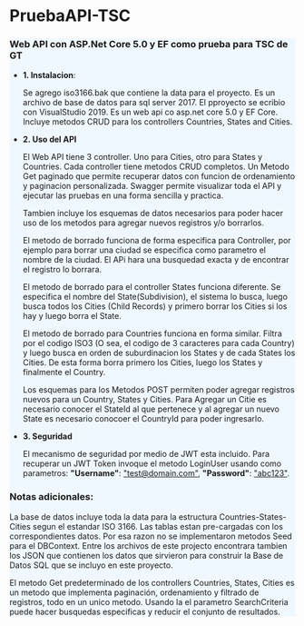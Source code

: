 # PruebaAPI-TSC
<div class="flex-wrap" style="background-color: aliceblue">
  <div class="card rounded">
    <h3>Web API con ASP.Net Core 5.0 y EF como prueba para TSC de GT</h3>
    <ul>
      <li><strong>1. Instalacion</strong>:</li>
      <p>Se agrego iso3166.bak que contiene la data para el proyecto. Es un archivo de base de datos para sql server 2017.
        El pproyecto se ecribio con VisualStudio 2019. Es un web api co asp.net core 5.0 y EF Core. Incluye metodos CRUD para los controllers Countries, States and Cities.</p>
      <li><strong>2. Uso del API</strong></li>
      <p>El Web API tiene 3 controller. Uno para Cities, otro para States y Countries. Cada controller tiene metodos CRUD completos. Un Metodo Get paginado que permite recuperar datos con funcion de ordenamiento y paginacion personalizada. Swagger permite visualizar toda el API y ejecutar las pruebas en una forma sencilla y practica.</p>
      <p>Tambien incluye los esquemas de datos necesarios para poder hacer uso de los metodos para agregar nuevos registros y/o borrarlos.</p>
      <p>El metodo de borrado funciona de forma especifica para Controller, por ejemplo para borrar una ciudad se especifica como parametro el nombre de la ciudad. El APi hara una busquedad exacta y de encontrar el registro lo borrara.</p>
      <p>El metodo de borrado para el controller States funciona diferente. Se especifica el nombre del State(Subdivision), el sistema lo busca, luego busca todos los Cities (Child Records) y primero borrar los Cities si los hay y luego borra el State.</p>
      <p>El metodo de borrado para Countries funciona en forma similar. Filtra por el codigo ISO3 (O sea, el codigo de 3 caracteres para cada Country) y luego busca en orden de suburdinacion los States y de cada States los Cities. De esta forma borra primero los Cities, luego los States y finalmente el Country.</p>
      <p>Los esquemas para los Metodos POST permiten poder agregar registros nuevos para un Country, States y Cities. Para Agregar un Citie es necesario conocer el StateId al que pertenece y al agregar un nuevo State es necesario conocoer el CountryId para poder ingresarlo.</p>
      <p></p>
      <li><strong>3. Seguridad</strong></li>
      <p>El mecanismo de seguridad por medio de JWT esta incluido. Para recuperar un JWT Token invoque el metodo LoginUser usando como parametros: <strong>"Username"</strong>: <u>"test@domain.com"</u>, <strong>"Password"</strong>: <u>"abc123"</u>.</p>
    </ul>
    <h3>Notas adicionales:</h3>
    <p>La base de datos incluye toda la data para la estructura Countries-States-Cities segun el estandar ISO 3166. Las tablas estan pre-cargadas con los correspondientes datos. Por esa razon no se implementaron metodos Seed para el DBContext. Entre los archivos de este projecto encontrara tambien los JSON que contienen los datos que sirvieron para construir la Base de Datos SQL que se incluyo en este proyecto.</p>
    <p>El metodo Get predeterminado de los controllers Countries, States, Cities es un metodo que implementa paginación, ordenamiento y filtrado de registros, todo en un unico metodo. Usando la el parametro SearchCriteria puede hacer busquedas especificas y reducir el conjunto de resultados.</p>
  </div>
</div>


